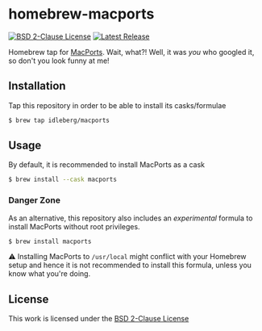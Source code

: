 # homebrew-macports

[![BSD 2-Clause License](https://flat.badgen.net/badge/license/BSD%202-Clause/blue)](https://opensource.org/licenses/BSD-2-Clause)
[![Latest Release](https://flat.badgen.net/github/release/idleberg/homebrew-macports)](https://github.com/idleberg/homebrew-macports/releases)

Homebrew tap for [MacPorts](https://www.macports). Wait, what?! Well, it was *you* who googled it, so don't you look funny at me!

## Installation

Tap this repository in order to be able to install its casks/formulae

```sh
$ brew tap idleberg/macports
```

## Usage

By default, it is recommended to install MacPorts as a cask

```sh
$ brew install --cask macports
```

### Danger Zone

As an alternative, this repository also includes an *experimental* formula to install MacPorts without root privileges.

```sh
$ brew install macports
```

:warning: Installing MacPorts to `/usr/local` might conflict with your Homebrew setup and hence it is not recommended to install this formula, unless you know what you're doing.

## License

This work is licensed under the [BSD 2-Clause License](LICENSE)
